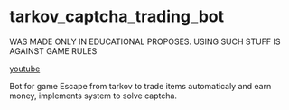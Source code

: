 # tarkov_captcha_trading_bot

WAS MADE ONLY IN EDUCATIONAL PROPOSES. USING SUCH STUFF IS AGAINST GAME RULES

[youtube]()

Bot for game Escape from tarkov to trade items automaticaly and earn money, implements  system to solve captcha.
